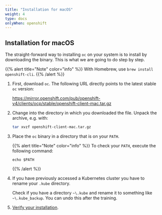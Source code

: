 ```yaml
---
title: "Installation for macOS"
weight: 4
type: docs
onlyWhen: openshift
---
```


## Installation for macOS

The straight-forward way to installing `oc` on your system is to install by downloading the binary.
This is what we are going to do step by step.

{{% alert title="Note" color="info" %}}
With Homebrew, use `brew install openshift-cli`.
{{% /alert %}}

1. First, download `oc`. The following URL directly points to the latest stable `oc` version:

   <https://mirror.openshift.com/pub/openshift-v4/clients/ocp/stable/openshift-client-mac.tar.gz>

1. Change into the directory in which you downloaded the file. Unpack the archive, e.g. with:

   ```bash
   tar xvzf openshift-client-mac.tar.gz
   ```

1. Place the `oc` binary in a directory that is on your `PATH`.

   {{% alert title="Note" color="info" %}}
   To check your `PATH`, execute the following command:

   ```
   echo $PATH
   ```

   {{% /alert %}}

1. If you have previously accessed a Kubernetes cluster you have to rename your `.kube` directory.

   Check if you have a directory `~\.kube` and rename it to something like `~\.kube_backup`.
   You can undo this after the training.

1. [Verify your installation](../04/).
